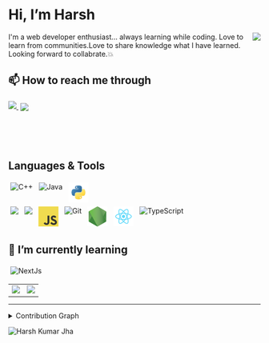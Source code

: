 
<p style="clear:both;">
<h1>  Hi, I’m Harsh<img src = "https://raw.githubusercontent.com/MartinHeinz/MartinHeinz/master/wave.gif" width="15px"  height="35px"/></h1><img src="https://media2.giphy.com/media/qgQUggAC3Pfv687qPC/giphy.gif?cid=790b76113836c5206b43fbc32ad4948085ee2f70f43c31b5&rid=giphy.gif&ct=gf" align="right" height="300vh">

I'm a web developer enthusiast... always learning while coding. Love to learn from communities.Love to share knowledge what I have learned. Looking forward to collabrate.💥
</p>
<p>
<h2>📫 How to reach me through
</p></h2>
<!-- Socials Links and Badges -->
<p >
	<a href="https://www.linkedin.com/in/harsh-kumar-jha-1531321b9/">
		<img src="https://img.icons8.com/fluent/48/000000/linkedin.png" />
	</a>
	<a href="https://twitter.com/HaRsH_2k11?t=dvwbcPezHCxBMftIvr-WeQ&s=08">
		<img src="https://img.icons8.com/color/48/000000/twitter-circled--v5.png" 
	 height="48" style="vertical-align:top; margin:4px"/>
	</a>
</p>
<br/><br/>
<!-- Language and Tools -->
<h2>Languages & Tools <img src = "https://media2.giphy.com/media/QssGEmpkyEOhBCb7e1/giphy.gif?cid=ecf05e47a0n3gi1bfqntqmob8g9aid1oyj2wr3ds3mg700bl&rid=giphy.gif" width="15px"  height="35px"> </h2>
<p>
  <img src="https://img.icons8.com/color/48/000000/c-plus-plus-logo.png" height="40"
    style="vertical-align:top; margin:4px" alt="C++" />
  <img src="https://cdn-icons-png.flaticon.com/512/5968/5968282.png" height="40" style="vertical-align:top; margin:4px"
    alt="Java" />
  <img
    src="https://raw.githubusercontent.com/github/explore/80688e429a7d4ef2fca1e82350fe8e3517d3494d/topics/python/python.png"
    alt="Python" height="40" style="vertical-align:top; margin:4px" />
    <br />
  <img src="https://cdn-icons-png.flaticon.com/512/1051/1051277.png" height="40"
    style="vertical-align:top; margin:4px" />
  <img src="https://cdn-icons-png.flaticon.com/512/732/732190.png" height="40" style="vertical-align:top; margin:4px" />
  <img
    src="https://raw.githubusercontent.com/github/explore/80688e429a7d4ef2fca1e82350fe8e3517d3494d/topics/javascript/javascript.png"
    alt="Javascript" height="40" style="vertical-align:top; margin:4px">
  <img src="https://avatars.githubusercontent.com/u/18133?s=200&v=4" alt="Git" height="40"
    style="vertical-align:top; margin:4px">
    <img
    src="https://raw.githubusercontent.com/github/explore/80688e429a7d4ef2fca1e82350fe8e3517d3494d/topics/nodejs/nodejs.png"
    alt="Node Js" height="40" style="vertical-align:top; margin:4px">
    <img
    src="https://raw.githubusercontent.com/github/explore/80688e429a7d4ef2fca1e82350fe8e3517d3494d/topics/react/react.png"
    alt="React" height="40" style="vertical-align:top; margin:4px">
    <img
    src="https://upload.wikimedia.org/wikipedia/commons/4/4c/Typescript_logo_2020.svg"
    alt="TypeScript" height="40" style="vertical-align:top; margin:4px">
</p>

<p>
<h2>📖 I’m currently learning</h2>
</p>
<p>
  <img
    src="[https://upload.wikimedia.org/wikipedia/commons/8/8e/Nextjs-logo.svg](https://www.rlogical.com/wp-content/uploads/2021/08/Rlogical-Blog-Images-thumbnail-1.png)"
    alt="NextJs" height="40" style="vertical-align:top; margin:4px">  
</p>



| | |
| -------- | -------- |
|<img width="100%" src="https://github-readme-stats.vercel.app/api?username=Harsh-kumar-jha&show_icons=true&theme=nord" /> | <img width="100%" src="https://github-readme-streak-stats.herokuapp.com/?user=Harsh-kumar-jha&theme=nord" /> |

---

<!-- <div align="center">
   <a href="https://github.com/Harsh-kumar-jha">
     <img align="center" src="https://github-readme-stats.vercel.app/api/top-langs/?username=Harsh-kumar-jha&theme=vue-dark&hide_langs_below=1" />
   </a>
</div>

 -->
<!-- Conritbution Graph -->
<details>
  <summary>Contribution Graph</summary>

[![Harsh Kumar Jha's github activity graph](https://activity-graph.herokuapp.com/graph?username=Harsh-kumar-jha&theme=github)](https://github.com/Harsh-kumar-jha/github-readme-activity-graph)
</details>

<p align="left"> <img src="https://komarev.com/ghpvc/?username=Harsh-kumar-jha&label=Profile%20views&color=0e75b6&style=flat" alt="Harsh Kumar Jha" /> </p>

